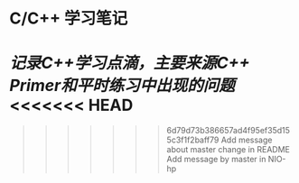 # C/C++ 学习笔记
*记录C++学习点滴，主要来源C++ Primer和平时练习中出现的问题*
<<<<<<< HEAD
=======

>>>>>>> 6d79d73b386657ad4f95ef35d155c3f1f2baff79
Add message about master change in README
Add message by master in NIO-hp
